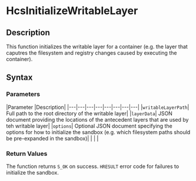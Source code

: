 # HcsInitializeWritableLayer

## Description
This function initializes the writable layer for a container (e.g. the layer that caputres the filesystem and registry changes caused by executing the container).

## Syntax

### Parameters
|Parameter     |Description|
|---|---|---|---|---|---|---|---| 
|`writableLayerPath`| Full path to the root directory of the writable layer|
|`layerData`| JSON document providing the locations of the antecedent layers that are used by teh writable layer|
|`options`| Optional JSON document specifying the options for how to initialize the sandbox (e.g. which filesystem paths should be pre-expanded in the sandbox)|
|    |    | 



### Return Values

The function returns `S_OK` on success. `HRESULT` error code for failures to initialize the sandbox.
